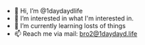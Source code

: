 - 👋 Hi, I’m @1daydaydlife
- 👀 I’m interested in what I'm interested in.
- 🌱 I’m currently learning losts of things
- 📫 Reach me via mail: bro2@1daydayd.life

<!---
- 💞️ I’m looking to collaborate on ...
1daydaydlife/1daydaydlife is a ✨ special ✨ repository because its `README.md` (this file) appears on your GitHub profile.
You can click the Preview link to take a look at your changes.
--->
